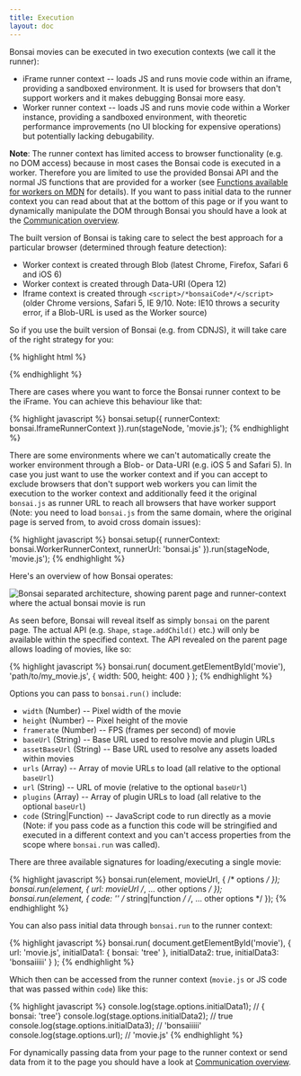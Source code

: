 ```yaml
---
title: Execution
layout: doc
---
```


Bonsai movies can be executed in two execution contexts (we call it the runner):

* iFrame runner context -- loads JS and runs movie code within an iframe, providing a sandboxed environment. It is used for browsers
  that don't support workers and it makes debugging Bonsai more easy.
* Worker runner context -- loads JS and runs movie code within a Worker instance, providing a sandboxed environment, with theoretic performance improvements (no UI blocking for expensive operations) but potentially lacking debugability.

**Note**: The runner context has limited access to browser functionality (e.g. no DOM access) because in most cases the Bonsai code is executed
in a worker. Therefore you are limited to use the provided Bonsai API and the normal JS functions that are provided for
a worker (see [Functions available for workers on MDN](https://developer.mozilla.org/en-US/docs/DOM/Worker/Functions_available_to_workers) for details).
If you want to pass initial data to the runner context you can read about that at the bottom of this page or if you want to dynamically manipulate
the DOM through Bonsai you should have a look at the [Communication overview](/overview/Communication.html).

The built version of Bonsai is taking care to select the best approach for a particular browser (determined through 
feature detection):

* Worker context is created through Blob (latest Chrome, Firefox, Safari 6 and iOS 6)
* Worker context is created through Data-URI (Opera 12)
* Iframe context is created through `<script>/*bonsaiCode*/</script>` (older Chrome versions, Safari 5, IE 9/10. Note: IE10 throws a security error, if a Blob-URL is used as the Worker source)

So if you use the built version of Bonsai (e.g. from CDNJS), it will take care of the right strategy for you: 

{% highlight html %}
<script src="http://cdnjs.cloudflare.com/ajax/libs/bonsai/0.4/bonsai.min.js"></script>
<div id="movie"></div>
<script>
  bonsai.run(document.getElementById('movie'), 'movie.js');
</script>
{% endhighlight %}

There are cases where you want to force the Bonsai runner context to be the iFrame. You can achieve this behaviour like that:

{% highlight javascript %}
bonsai.setup({
  runnerContext: bonsai.IframeRunnerContext
}).run(stageNode, 'movie.js');
{% endhighlight %}

There are some environments where we can't automatically create the worker environment through a Blob- or Data-URI 
(e.g. iOS 5 and Safari 5). In case you just want to use the worker context and if you can accept to exclude browsers that don't support 
web workers you can limit the execution to the worker context and additionally feed it the original `bonsai.js` as runner 
URL to reach all browsers that have worker support (Note: you need to load `bonsai.js` from the same domain, where the original
page is served from, to avoid cross domain issues):

{% highlight javascript %}
bonsai.setup({
  runnerContext: bonsai.WorkerRunnerContext,
  runnerUrl: 'bonsai.js'
}).run(stageNode, 'movie.js');
{% endhighlight %}

Here's an overview of how Bonsai operates:

<img src="/assets/bonsai-overview.png" alt="Bonsai separated architecture, showing parent page and runner-context where the actual bonsai movie is run" />

As seen before, Bonsai will reveal itself as simply `bonsai` on the parent page. The actual API (e.g. `Shape`, `stage.addChild()` etc.) will only be available within the specified context. The API revealed on the parent page allows loading of movies, like so:

{% highlight javascript %}
bonsai.run(
  document.getElementById('movie'),
  'path/to/my_movie.js',
  {
    width: 500,
    height: 400
  }
);
{% endhighlight %}

Options you can pass to `bonsai.run()` include:

 * `width` (Number) -- Pixel width of the movie
 * `height` (Number) -- Pixel height of the movie
 * `framerate` (Number) -- FPS (frames per second) of movie
 * `baseUrl` (String) -- Base URL used to resolve movie and plugin URLs
 * `assetBaseUrl` (String) -- Base URL used to resolve any assets loaded within movies
 * `urls` (Array) -- Array of movie URLs to load (all relative to the optional `baseUrl`)
 * `url` (String) -- URL of movie (relative to the optional `baseUrl`)
 * `plugins` (Array) -- Array of plugin URLs to load (all relative to the optional `baseUrl`)
 * `code` (String|Function) -- JavaScript code to run directly as a movie (Note: if you pass code as a function 
   this code will be stringified and executed in a different context and you can't access properties from the scope
   where `bonsai.run` was called).

There are three available signatures for loading/executing a single movie:

{% highlight javascript %}
bonsai.run(element, movieUrl, { /* options */ });
bonsai.run(element, { url: movieUrl /*, ... other options */ });
bonsai.run(element, { code: '' /* string|function */ /*, ... other options */ });
{% endhighlight %}

You can also pass initial data through `bonsai.run` to the runner context:

{% highlight javascript %}
bonsai.run(
  document.getElementById('movie'),
  {
    url: 'movie.js',
    initialData1: { bonsai: 'tree' },
    initialData2: true,
    initialData3: 'bonsaiiiii'
  }
);
{% endhighlight %}

Which then can be accessed from the runner context (`movie.js` or JS code that was passed within `code`) like this:

{% highlight javascript %}
console.log(stage.options.initialData1); // { bonsai: 'tree'}
console.log(stage.options.initialData2); // true
console.log(stage.options.initialData3); // 'bonsaiiiii'
console.log(stage.options.url); // 'movie.js'
{% endhighlight %}

For dynamically passing data from your page to the runner context or send data from it to the page you should have a
look at [Communication overview](/overview/Communication.html).
